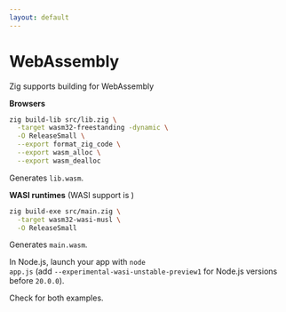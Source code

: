 ```yaml
---
layout: default
---
```

<h1>WebAssembly <WebAssemblyLogo /></h1>

<div>
  <p>Zig supports building for WebAssembly <Anchor href="https://ziglang.org/documentation/master/#Freestanding" text="out of the box" />
  </p>
</div>

<Transform :scale="0.75">

<v-click>

**Browsers**

```sh {all|2|4-6|all}
zig build-lib src/lib.zig \
  -target wasm32-freestanding -dynamic \
  -O ReleaseSmall \
  --export format_zig_code \
  --export wasm_alloc \
  --export wasm_dealloc
```

Generates <code class="inline-code">lib.wasm</code>.
</v-click>

<v-click>

**WASI runtimes** (WASI support is <Anchor href="https://ziglang.org/documentation/master/#WASI" text="under active development" />)

```sh {all|2|all}
zig build-exe src/main.zig \
  -target wasm32-wasi-musl \
  -O ReleaseSmall
```

Generates <code class="inline-code">main.wasm</code>.

In Node.js, launch your app with <code class="inline-code">node app.js</code> (add <code class="inline-code">--experimental-wasi-unstable-preview1</code> for Node.js versions before <code class="inline-code">20.0.0</code>).
</v-click>

<p v-click>Check <Anchor href="https://github.com/jackdbd/zigfmt-web" text="jackdbd/zigfmt-web" /> for both examples.</p>

</Transform>

<!--
For host environments like the web browser and nodejs, build as a dynamic library using the freestanding OS target.

Zig loves WASI! - Jakub Konka
https://youtu.be/g_Degmqfo4Q
-->
